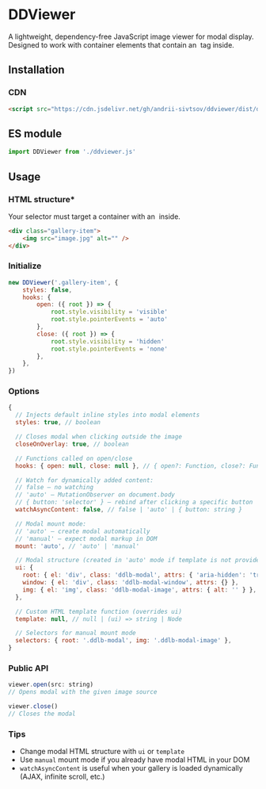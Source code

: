 # DDViewer

A lightweight, dependency-free JavaScript image viewer for modal display.
Designed to work with container elements that contain an <img> tag inside.

## Installation

### CDN

```html
<script src="https://cdn.jsdelivr.net/gh/andrii-sivtsov/ddviewer/dist/ddviewer.umd.min.js"></script>
```

## ES module

```javascript
import DDViewer from './ddviewer.js'
```

## Usage

### HTML structure\*

Your selector must target a container with an <img> inside.

```html
<div class="gallery-item">
	<img src="image.jpg" alt="" />
</div>
```

### Initialize

```javascript
new DDViewer('.gallery-item', {
	styles: false,
	hooks: {
		open: ({ root }) => {
			root.style.visibility = 'visible'
			root.style.pointerEvents = 'auto'
		},
		close: ({ root }) => {
			root.style.visibility = 'hidden'
			root.style.pointerEvents = 'none'
		},
	},
})
```

### Options

```javascript
{
  // Injects default inline styles into modal elements
  styles: true, // boolean

  // Closes modal when clicking outside the image
  closeOnOverlay: true, // boolean

  // Functions called on open/close
  hooks: { open: null, close: null }, // { open?: Function, close?: Function }

  // Watch for dynamically added content:
  // false — no watching
  // 'auto' — MutationObserver on document.body
  // { button: 'selector' } — rebind after clicking a specific button
  watchAsyncContent: false, // false | 'auto' | { button: string }

  // Modal mount mode:
  // 'auto' — create modal automatically
  // 'manual' — expect modal markup in DOM
  mount: 'auto', // 'auto' | 'manual'

  // Modal structure (created in 'auto' mode if template is not provided)
  ui: {
    root: { el: 'div', class: 'ddlb-modal', attrs: { 'aria-hidden': 'true' } },
    window: { el: 'div', class: 'ddlb-modal-window', attrs: {} },
    img: { el: 'img', class: 'ddlb-modal-image', attrs: { alt: '' } },
  },

  // Custom HTML template function (overrides ui)
  template: null, // null | (ui) => string | Node

  // Selectors for manual mount mode
  selectors: { root: '.ddlb-modal', img: '.ddlb-modal-image' },
}
```

### Public API

```javascript
viewer.open(src: string)
// Opens modal with the given image source

viewer.close()
// Closes the modal
```

### Tips

- Change modal HTML structure with `ui` or `template`
- Use `manual` mount mode if you already have modal HTML in your DOM
- `watchAsyncContent` is useful when your gallery is loaded dynamically (AJAX, infinite scroll, etc.)
